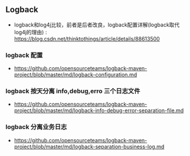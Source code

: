## Logback 
- logback和log4j比较，前者是后者改良，logback配置详解(logback取代log4j的理由) : https://blog.csdn.net/thinktothings/article/details/88613500

### logback 配置
- https://github.com/opensourceteams/logback-maven-project/blob/master/md/logback-configuration.md


### logback 按天分离  info,debug,erro 三个日志文件
- https://github.com/opensourceteams/logback-maven-project/blob/master/md/logback-info-debug-error-separation-file.md


### logback 分离业务日志
- https://github.com/opensourceteams/logback-maven-project/blob/master/md/logback-separation-business-log.md